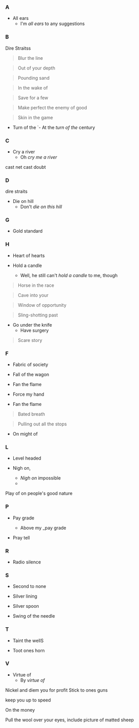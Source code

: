 ### A <!-- !a -->

- All ears
	- I'm _all ears_ to any suggestions

### B

Dire Straitss

> Blur the line

> Out of your depth

> Pounding sand

> In the wake of

> Save for a few

> Make perfect the enemy of good

> Skin in the game

- Turn of the
`- At the _turn of the_ century


### C

- Cry a river
    - Oh _cry me a river_

cast net cast doubt

### D
  dire straits
- Die on hill
    - Don't _die on this hill_

### G

- Gold standard

### H

- Heart of hearts

- Hold a candle
    - Well, he still can't _hold a candle_ to me, though

> Horse in the race

> Cave into your

> Window of opportunity

> Sling-shotting past

- Go under the knife
	- Have surgery

> Scare story

### F

- Fabric of society

- Fall of the wagon

- Fan the flame
- Force my hand 

- Fan the flame

> Bated breath

<!-- Fashionably late-->

> Pulling out all the stops

- On might of

### L <!-- !l -->

- Level headed

- Nigh on,
    - _Nigh on_ impossible
    - 


Play of on people's good nature

### P <!-- !p -->

- Pay grade
	- Above my _pay grade


- Pray tell

### R

- Radio silence

### S

- Second to none

- Silver lining

- Silver spoon

- Swing of the needle

### T

- Taint the wellS

- Toot ones horn


### V

- Virtue of
    - By _virtue of_


Nickel and diem you for profit
Stick to ones guns

keep you up to speed

On the money

Pull the wool over your eyes, include picture of matted sheep
